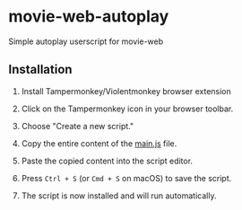 # movie-web-autoplay
Simple autoplay userscript for movie-web

## Installation 

1. Install  Tampermonkey/Violentmonkey browser extension

2. Click on the Tampermonkey icon in your browser toolbar.

3. Choose "Create a new script."

4. Copy the entire content of the [main.js](main.js) file.

5. Paste the copied content into the script editor.

6. Press `Ctrl + S` (or `Cmd + S` on macOS) to save the script.

7. The script is now installed and will run automatically.
